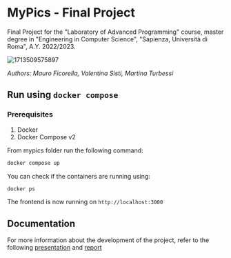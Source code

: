 # MyPics - Final Project

Final Project for the "Laboratory of Advanced Programming" course, master degree in "Engineering in Computer Science", "Sapienza, Università di Roma", A.Y. 2022/2023.

![1713509575897](https://github.com/ValeSisti/Laboratory-Of-Advanced-Programming-Project/assets/66778797/8a49ba1d-eaca-462d-bcfd-fd724b24cfbf)

_Authors: Mauro Ficorella, Valentina Sisti, Martina Turbessi_

## Run using `docker compose`

### Prerequisites

1. Docker
2. Docker Compose v2

From mypics folder run the following command:
```bash
docker compose up
```

You can check if the containers are running using:
```bash
docker ps
```

The frontend is now running on `http://localhost:3000`


## Documentation
For more information about the development of the project, refer to the following [presentation](https://github.com/ValeSisti/Laboratory-Of-Advanced-Programming-Project/blob/main/Documentation/Presentation.pdf) and [report](https://github.com/ValeSisti/Laboratory-Of-Advanced-Programming-Project/blob/main/Documentation/Booklet/main.pdf)
